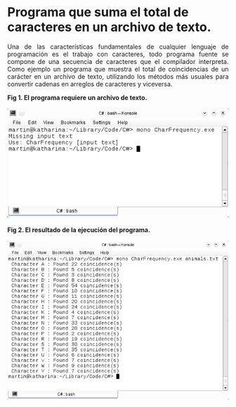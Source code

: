 # Programa que suma el total de caracteres en un archivo de texto.
    
<p align="justify">
      Una de las características fundamentales de cualquier lenguaje de programación es el trabajo con caracteres, todo programa fuente se compone de una secuencia de caracteres que el compilador interpreta.
  Como ejemplo un programa que muestra el total de coincidencias de un carácter en un archivo de texto, utilizando los métodos más usuales para convertir cadenas en arreglos de caracteres y viceversa.
    </p>
<div><b>Fig 1. El programa requiere un archivo de texto.</b></div><br>
      <div>
<IMG src="images/charFrequency1.png">
</div><br>
      <div><b>Fig 2. El resultado de la ejecución del programa.</b></div><br>
      <div>
<IMG src="images/charFrequency2.png">
</div><br>
<p>
